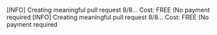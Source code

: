 [INFO] Creating meaningful pull request 8/8...
Cost: FREE (No payment required
[INFO] Creating meaningful pull request 8/8...
Cost: FREE (No payment required
